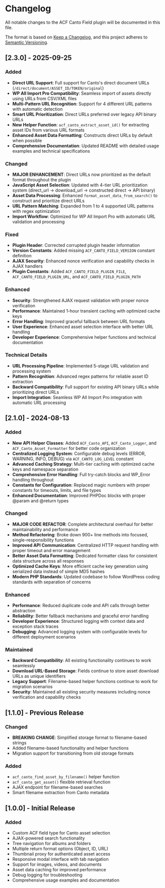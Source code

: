 # Changelog

All notable changes to the ACF Canto Field plugin will be documented in this file.

The format is based on [Keep a Changelog](https://keepachangelog.com/en/1.0.0/),
and this project adheres to [Semantic Versioning](https://semver.org/spec/v2.0.0.html).

## [2.3.0] - 2025-09-25

### Added
- **Direct URL Support**: Full support for Canto's direct document URLs (`/direct/document/ASSET_ID/TOKEN/original`)
- **WP All Import Pro Compatibility**: Seamless import of assets directly using URLs from CSV/XML files
- **Multi-Pattern URL Recognition**: Support for 4 different URL patterns with automatic detection
- **Smart URL Prioritization**: Direct URLs preferred over legacy API binary URLs
- **New Helper Function**: `acf_canto_extract_asset_id()` for extracting asset IDs from various URL formats
- **Enhanced Asset Data Formatting**: Constructs direct URLs by default when possible
- **Comprehensive Documentation**: Updated README with detailed usage examples and technical specifications

### Changed
- **MAJOR ENHANCEMENT**: Direct URLs now prioritized as the default format throughout the plugin
- **JavaScript Asset Selection**: Updated with 4-tier URL prioritization system (direct_url → download_url → constructed direct → API binary)
- **Asset Data Processing**: Enhanced `format_asset_data_from_search()` to construct and prioritize direct URLs
- **URL Pattern Matching**: Expanded from 1 to 4 supported URL patterns with regex optimization
- **Import Workflow**: Optimized for WP All Import Pro with automatic URL validation and processing

### Fixed
- **Plugin Header**: Corrected corrupted plugin header information  
- **Version Constants**: Added missing `ACF_CANTO_FIELD_VERSION` constant definition
- **AJAX Security**: Enhanced nonce verification and capability checks in AJAX handlers
- **Plugin Constants**: Added `ACF_CANTO_FIELD_PLUGIN_FILE`, `ACF_CANTO_FIELD_PLUGIN_URL`, and `ACF_CANTO_FIELD_PLUGIN_PATH`

### Enhanced
- **Security**: Strengthened AJAX request validation with proper nonce verification
- **Performance**: Maintained 1-hour transient caching with optimized cache keys
- **Error Handling**: Improved graceful fallback between URL formats
- **User Experience**: Enhanced asset selection interface with better URL handling
- **Developer Experience**: Comprehensive helper functions and technical documentation

### Technical Details
- **URL Processing Pipeline**: Implemented 5-stage URL validation and processing system
- **Pattern Recognition**: Advanced regex patterns for reliable asset ID extraction
- **Backward Compatibility**: Full support for existing API binary URLs while prioritizing direct URLs
- **Import Integration**: Seamless WP All Import Pro integration with automatic URL processing

## [2.1.0] - 2024-08-13

### Added
- **New API Helper Classes**: Added `ACF_Canto_API`, `ACF_Canto_Logger`, and `ACF_Canto_Asset_Formatter` for better code organization
- **Centralized Logging System**: Configurable debug levels (ERROR, WARNING, INFO, DEBUG) via `ACF_CANTO_LOG_LEVEL` constant
- **Advanced Caching Strategy**: Multi-tier caching with optimized cache keys and namespace separation
- **Comprehensive Error Handling**: Full try-catch blocks and WP_Error handling throughout
- **Constants for Configuration**: Replaced magic numbers with proper constants for timeouts, limits, and file types
- **Enhanced Documentation**: Improved PHPDoc blocks with proper @param and @return types

### Changed
- **MAJOR CODE REFACTOR**: Complete architectural overhaul for better maintainability and performance
- **Method Refactoring**: Broke down 900+ line methods into focused, single-responsibility functions
- **Improved API Communication**: Centralized HTTP request handling with proper timeout and error management
- **Better Asset Data Formatting**: Dedicated formatter class for consistent data structure across all responses
- **Optimized Cache Keys**: More efficient cache key generation using serialized data instead of simple MD5 hashes
- **Modern PHP Standards**: Updated codebase to follow WordPress coding standards with separation of concerns

### Enhanced
- **Performance**: Reduced duplicate code and API calls through better abstraction
- **Reliability**: Better fallback mechanisms and graceful error handling
- **Developer Experience**: Structured logging with context data and exception stack traces
- **Debugging**: Advanced logging system with configurable levels for different deployment scenarios

### Maintained
- **Backward Compatibility**: All existing functionality continues to work seamlessly
- **Download URL-Based Storage**: Fields continue to store asset download URLs as unique identifiers
- **Legacy Support**: Filename-based helper functions continue to work for migration scenarios
- **Security**: Maintained all existing security measures including nonce verification and capability checks

## [1.1.0] - Previous Release

### Changed
- **BREAKING CHANGE**: Simplified storage format to filename-based strings
- Added filename-based functionality and helper functions
- Migration support for transitioning from old storage formats

### Added
- `acf_canto_find_asset_by_filename()` helper function
- `acf_canto_get_asset()` flexible retrieval function
- AJAX endpoint for filename-based searches
- Smart filename extraction from Canto metadata

## [1.0.0] - Initial Release

### Added
- Custom ACF field type for Canto asset selection
- AJAX-powered search functionality
- Tree navigation for albums and folders
- Multiple return format options (Object, ID, URL)
- Thumbnail proxy for authenticated asset access
- Responsive modal interface with tab navigation
- Support for images, videos, and documents
- Asset data caching for improved performance
- Debug logging for troubleshooting
- Comprehensive usage examples and documentation